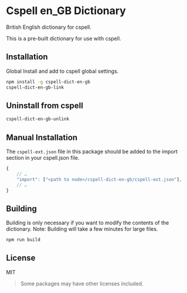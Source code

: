 # Cspell en_GB Dictionary

British English dictionary for cspell.

This is a pre-built dictionary for use with cspell.

## Installation

Global Install and add to cspell global settings.

```sh
npm install -g cspell-dict-en-gb
cspell-dict-en-gb-link
```

## Uninstall from cspell

```sh
cspell-dict-en-gb-unlink
```

## Manual Installation

The `cspell-ext.json` file in this package should be added to the import section in your cspell.json file.
```javascript
{
    // …
    "import": ["<path to node>/cspell-dict-en-gb/cspell-ext.json"],
    // …
}
```

## Building

Building is only necessary if you want to modify the contents of the dictionary.  Note: Building will take a few minutes for large files.

```sh
npm run build
```

## License

MIT
> Some packages may have other licenses included.
